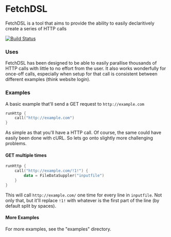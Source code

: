 # FetchDSL

FetchDSL is a tool that aims to provide the ability to easily declaritively create a series of HTTP calls

[![Build Status](https://dev.azure.com/devslash/FetchDSL/_apis/build/status/paulthom12345.HttpDSL)](https://dev.azure.com/devslash/FetchDSL/_build/latest?definitionId=1)

### Uses

FetchDSL has been designed to be able to easily parallise thousands of HTTP calls with little to no effort from the user. It also works wonderfully for once-off calls, especially when setup for that call is consistent between different examples (think website login).

### Examples

A basic example that'll send a GET request to `http://example.com`

```kotlin
runHttp {
    call("http://example.com")
}
```

As simple as that you'll have a HTTP call. Of course, the same could have easily been done with cURL. So lets go onto slightly more challenging problems.

#### GET multiple times
```kotlin
runHttp {
    call("http://example.com/!1!") {
        data = FileDataSuppler("inputfile")
    }
}
```

This will call `http://example.com/` one time for every line in `inputfile`. Not only that, but it'll replace `!1!` with whatever is the first part of the line (by default split by spaces).

#### More Examples
For more examples, see the "examples" directory.
